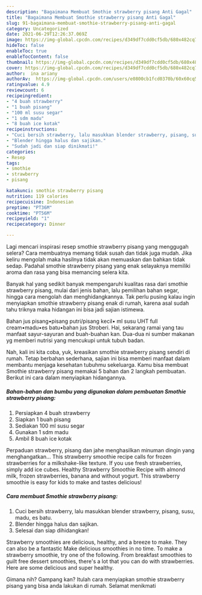 ```yaml
---
description: "Bagaimana Membuat Smothie strawberry pisang Anti Gagal"
title: "Bagaimana Membuat Smothie strawberry pisang Anti Gagal"
slug: 91-bagaimana-membuat-smothie-strawberry-pisang-anti-gagal
category: Uncategorized
date: 2021-06-29T12:26:37.069Z
image: https://img-global.cpcdn.com/recipes/d349df7cdd0cf5db/680x482cq70/smothie-strawberry-pisang-foto-resep-utama.jpg
hideToc: false
enableToc: true
enableTocContent: false
thumbnail: https://img-global.cpcdn.com/recipes/d349df7cdd0cf5db/680x482cq70/smothie-strawberry-pisang-foto-resep-utama.jpg
cover: https://img-global.cpcdn.com/recipes/d349df7cdd0cf5db/680x482cq70/smothie-strawberry-pisang-foto-resep-utama.jpg
author:  ina ariany
authorAv:  https://img-global.cpcdn.com/users/e0800cb1fcd0370b/60x60cq50/avatar.jpg
ratingvalue: 4.9
reviewcount: 6
recipeingredient:
- "4 buah strawberry"
- "1 buah pisang"
- "100 ml susu segar"
- "1 sdm madu"
- "8 buah ice kotak"
recipeinstructions:
- "Cuci bersih strawberry, lalu masukkan blender strawberry, pisang, susu, madu, es batu."
- "Blender hingga halus dan sajikan."
- "Sudah jadi dan siap dinikmati!"
categories:
- Resep
tags:
- smothie
- strawberry
- pisang

katakunci: smothie strawberry pisang 
nutrition: 119 calories
recipecuisine: Indonesian
preptime: "PT36M"
cooktime: "PT56M"
recipeyield: "1"
recipecategory: Dinner

---
```



Lagi mencari inspirasi resep smothie strawberry pisang yang menggugah selera? Cara membuatnya memang tidak susah dan tidak juga mudah. Jika keliru mengolah maka hasilnya tidak akan memuaskan dan bahkan tidak sedap. Padahal smothie strawberry pisang yang enak selayaknya memiliki aroma dan rasa yang bisa memancing selera kita.


Banyak hal yang sedikit banyak mempengaruhi kualitas rasa dari smothie strawberry pisang, mulai dari jenis bahan, lalu pemilihan bahan segar, hingga cara mengolah dan menghidangkannya. Tak perlu pusing kalau ingin menyiapkan smothie strawberry pisang enak di rumah, karena asal sudah tahu triknya maka hidangan ini bisa jadi sajian istimewa.

Bahan jus pisang•pisang putri/pisang kecil• ml susu UHT full cream•madu•es batu•bahan jus Stroberi. Hai, sekarang ramai yang tau manfaat sayur-sayuran and buah-buahan kan. Dua-dua ni sumber makanan yg memberi nutrisi yang mencukupi untuk tubuh badan.


Nah, kali ini kita coba, yuk, kreasikan smothie strawberry pisang sendiri di rumah. Tetap berbahan sederhana, sajian ini bisa memberi manfaat dalam membantu menjaga kesehatan tubuhmu sekeluarga. Kamu bisa membuat Smothie strawberry pisang memakai 5 bahan dan 2 langkah pembuatan. Berikut ini cara dalam menyiapkan hidangannya.

<!--inarticleads1-->

##### Bahan-bahan dan bumbu yang digunakan dalam pembuatan Smothie strawberry pisang:

1. Persiapkan 4 buah strawberry
1. Siapkan 1 buah pisang
1. Sediakan 100 ml susu segar
1. Gunakan 1 sdm madu
1. Ambil 8 buah ice kotak


Perpaduan strawberry, pisang dan jahe menghasilkan minuman dingin yang menghangatkan… This strawberry smoothie recipe calls for frozen strawberries for a milkshake-like texture. If you use fresh strawberries, simply add ice cubes. Healthy Strawberry Smoothie Recipe with almond milk, frozen strawberries, banana and without yogurt. This strawberry smoothie is easy for kids to make and tastes delicious! 

<!--inarticleads2-->

##### Cara membuat Smothie strawberry pisang:

1. Cuci bersih strawberry, lalu masukkan blender strawberry, pisang, susu, madu, es batu.
1. Blender hingga halus dan sajikan.
1. Selesai dan siap dihidangkan!

Strawberry smoothies are delicious, healthy, and a breeze to make. They can also be a fantastic Make delicious smoothies in no time. To make a strawberry smoothie, try one of the following. From breakfast smoothies to guilt free dessert smoothies, there&#39;s a lot that you can do with strawberries. Here are some delicious and super healthy. 

Gimana nih? Gampang kan? Itulah cara menyiapkan smothie strawberry pisang yang bisa anda lakukan di rumah. Selamat menikmati
